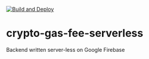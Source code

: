 [![Build and Deploy](https://github.com/mcatta/crypto-gas-fee-serverless/actions/workflows/main.yml/badge.svg?branch=main)](https://github.com/mcatta/crypto-gas-fee-serverless/actions/workflows/main.yml)

# crypto-gas-fee-serverless

Backend written server-less on Google Firebase
